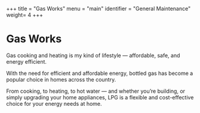+++
title = "Gas Works"
menu = "main"
identifier = "General Maintenance"
weight= 4
+++

# Gas Works

Gas cooking and heating is my kind of lifestyle — affordable, safe, and energy efficient.

With the need for efficient and affordable energy, bottled gas has become a popular choice in homes across the country.

From cooking, to heating, to hot water — and whether you’re building, or simply upgrading your home appliances, LPG is a flexible and cost-effective choice for your energy needs at home.
